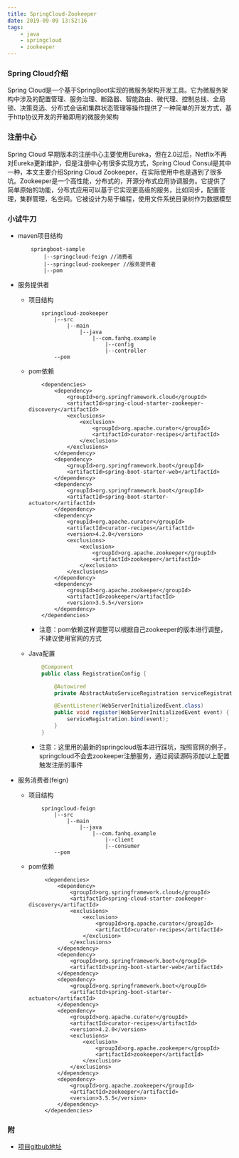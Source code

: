 ```yaml
---
title: SpringCloud-Zookeeper
date: 2019-09-09 13:52:16
tags:
    - java
    - springcloud
    - zookeeper
---
```


### Spring Cloud介绍
Spring Cloud是一个基于SpringBoot实现的微服务架构开发工具。它为微服务架构中涉及的配置管理、服务治理、断路器、智能路由、微代理、控制总线、全局锁、决策竞选、分布式会话和集群状态管理等操作提供了一种简单的开发方式，基于http协议开发的开箱即用的微服务架构

### 注册中心
Spring Cloud 早期版本的注册中心主要使用Eureka，但在2.0过后，Netflix不再对Eureka更新维护，但是注册中心有很多实现方式，Spring Cloud Consul是其中一种，本文主要介绍Spring Cloud Zookeeper，在实际使用中也是遇到了很多坑。Zookeeper是一个高性能，分布式的，开源分布式应用协调服务。它提供了简单原始的功能，分布式应用可以基于它实现更高级的服务，比如同步，配置管理，集群管理，名空间。它被设计为易于编程，使用文件系统目录树作为数据模型

### 小试牛刀

<!-- more -->

* maven项目结构  
    ```
        springboot-sample  
            |--springcloud-feign //消费者
            |--springcloud-zookeeper //服务提供者
            |--pom
    ```

* 服务提供者
     + 项目结构
        
        ```
            springcloud-zookeeper
                |--src
                    |--main
                        |--java
                            |--com.fanhq.example
                                |--config
                                |--controller
                --pom        
        ```
    +  pom依赖
        ```
            <dependencies>
                <dependency>
                    <groupId>org.springframework.cloud</groupId>
                    <artifactId>spring-cloud-starter-zookeeper-discovery</artifactId>
                    <exclusions>
                        <exclusion>
                            <groupId>org.apache.curator</groupId>
                            <artifactId>curator-recipes</artifactId>
                        </exclusion>
                    </exclusions>
                </dependency>
                <dependency>
                    <groupId>org.springframework.boot</groupId>
                    <artifactId>spring-boot-starter-web</artifactId>
                </dependency>
                <dependency>
                    <groupId>org.springframework.boot</groupId>
                    <artifactId>spring-boot-starter-actuator</artifactId>
                </dependency>
                <dependency>
                    <groupId>org.apache.curator</groupId>
                    <artifactId>curator-recipes</artifactId>
                    <version>4.2.0</version>
                    <exclusions>
                        <exclusion>
                            <groupId>org.apache.zookeeper</groupId>
                            <artifactId>zookeeper</artifactId>
                        </exclusion>
                    </exclusions>
                </dependency>
                <dependency>
                    <groupId>org.apache.zookeeper</groupId>
                    <artifactId>zookeeper</artifactId>
                    <version>3.5.5</version>
                </dependency>
            </dependencies>
        ```
         - 注意：pom依赖这样调整可以根据自己zookeeper的版本进行调整，不建议使用官网的方式
    + Java配置
        ``` java
            @Component
            public class RegistrationConfig {

                @Autowired
                private AbstractAutoServiceRegistration serviceRegistration;

                @EventListener(WebServerInitializedEvent.class)
                public void register(WebServerInitializedEvent event) {
                    serviceRegistration.bind(event);
                }
            }
        ```
        - 注意：这里用的最新的springcloud版本进行踩坑，按照官网的例子，springcloud不会去zookeeper注册服务，通过阅读源码添加以上配置触发注册的事件
* 服务消费者(feign)
    + 项目结构
        ```
            springcloud-feign
                |--src
                    |--main
                        |--java
                            |--com.fanhq.example
                                |--client
                                |--consumer
                --pom        
       ```
    +  pom依赖
       ```
            <dependencies>
                <dependency>
                    <groupId>org.springframework.cloud</groupId>
                    <artifactId>spring-cloud-starter-zookeeper-discovery</artifactId>
                    <exclusions>
                        <exclusion>
                            <groupId>org.apache.curator</groupId>
                            <artifactId>curator-recipes</artifactId>
                        </exclusion>
                    </exclusions>
                </dependency>
                <dependency>
                    <groupId>org.springframework.boot</groupId>
                    <artifactId>spring-boot-starter-web</artifactId>
                </dependency>
                <dependency>
                    <groupId>org.springframework.boot</groupId>
                    <artifactId>spring-boot-starter-actuator</artifactId>
                </dependency>
                <dependency>
                    <groupId>org.apache.curator</groupId>
                    <artifactId>curator-recipes</artifactId>
                    <version>4.2.0</version>
                    <exclusions>
                        <exclusion>
                            <groupId>org.apache.zookeeper</groupId>
                            <artifactId>zookeeper</artifactId>
                        </exclusion>
                    </exclusions>
                </dependency>
                <dependency>
                    <groupId>org.apache.zookeeper</groupId>
                    <artifactId>zookeeper</artifactId>
                    <version>3.5.5</version>
                </dependency>
            </dependencies>
       ```

###  附     
+ [项目gitbub地址](https://github.com/fanhq/springcloud-sample)